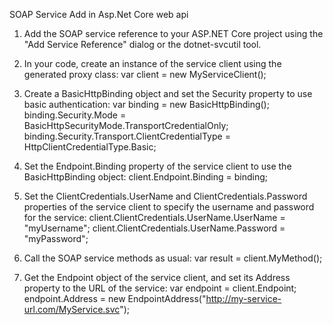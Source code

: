 SOAP Service Add in Asp.Net Core web api
1. Add the SOAP service reference to your ASP.NET Core project using the "Add Service Reference" dialog or the dotnet-svcutil tool.
2. In your code, create an instance of the service client using the generated proxy class:
   var client = new MyServiceClient();
3. Create a BasicHttpBinding object and set the Security property to use basic authentication:
   var binding = new BasicHttpBinding();
   binding.Security.Mode = BasicHttpSecurityMode.TransportCredentialOnly;
   binding.Security.Transport.ClientCredentialType = HttpClientCredentialType.Basic;
4. Set the Endpoint.Binding property of the service client to use the BasicHttpBinding object:
   client.Endpoint.Binding = binding;
5. Set the ClientCredentials.UserName and ClientCredentials.Password properties of the service client to specify the username and password for the service:
   client.ClientCredentials.UserName.UserName = "myUsername";
   client.ClientCredentials.UserName.Password = "myPassword";
6. Call the SOAP service methods as usual:
   var result = client.MyMethod();

7. Get the Endpoint object of the service client, and set its Address property to the URL of the service:
  var endpoint = client.Endpoint;
   endpoint.Address = new EndpointAddress("http://my-service-url.com/MyService.svc");
